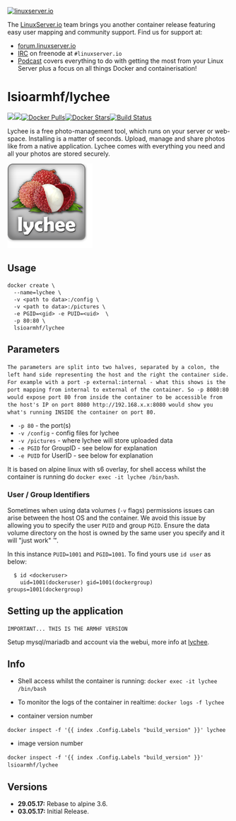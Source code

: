 [linuxserverurl]: https://linuxserver.io
[forumurl]: https://forum.linuxserver.io
[ircurl]: https://www.linuxserver.io/irc/
[podcasturl]: https://www.linuxserver.io/podcast/
[appurl]: https://lychee.electerious.com/
[hub]: https://hub.docker.com/r/lsioarmhf/lychee/

[![linuxserver.io](https://raw.githubusercontent.com/linuxserver/docker-templates/master/linuxserver.io/img/linuxserver_medium.png)][linuxserverurl]

The [LinuxServer.io][linuxserverurl] team brings you another container release featuring easy user mapping and community support. Find us for support at:
* [forum.linuxserver.io][forumurl]
* [IRC][ircurl] on freenode at `#linuxserver.io`
* [Podcast][podcasturl] covers everything to do with getting the most from your Linux Server plus a focus on all things Docker and containerisation!

# lsioarmhf/lychee
[![](https://images.microbadger.com/badges/version/lsioarmhf/lychee.svg)](https://microbadger.com/images/lsioarmhf/lychee "Get your own version badge on microbadger.com")[![](https://images.microbadger.com/badges/image/lsioarmhf/lychee.svg)](http://microbadger.com/images/lsioarmhf/lychee "Get your own image badge on microbadger.com")[![Docker Pulls](https://img.shields.io/docker/pulls/lsioarmhf/lychee.svg)][hub][![Docker Stars](https://img.shields.io/docker/stars/lsioarmhf/lychee.svg)][hub][![Build Status](http://jenkins.linuxserver.io:8080/buildStatus/icon?job=Dockers/LinuxServer.io-armhf/lsioarmhf-lychee)](http://jenkins.linuxserver.io:8080/job/Dockers/job/LinuxServer.io-armhf/job/lsioarmhf-lychee/)

Lychee is a free photo-management tool, which runs on your server or web-space. Installing is a matter of seconds. Upload, manage and share photos like from a native application. Lychee comes with everything you need and all your photos are stored securely.


[![lychee](https://raw.githubusercontent.com/linuxserver/docker-templates/master/linuxserver.io/img/lychee-icon.png)][appurl]

## Usage

```
docker create \
  --name=lychee \
  -v <path to data>:/config \
  -v <path to data>:/pictures \
  -e PGID=<gid> -e PUID=<uid>  \
  -p 80:80 \
  lsioarmhf/lychee
```

## Parameters

`The parameters are split into two halves, separated by a colon, the left hand side representing the host and the right the container side. 
For example with a port -p external:internal - what this shows is the port mapping from internal to external of the container.
So -p 8080:80 would expose port 80 from inside the container to be accessible from the host's IP on port 8080
http://192.168.x.x:8080 would show you what's running INSIDE the container on port 80.`



* `-p 80` - the port(s)
* `-v /config` - config files for lychee
* `-v /pictures` - where lychee will store uploaded data
* `-e PGID` for GroupID - see below for explanation
* `-e PUID` for UserID - see below for explanation

It is based on alpine linux with s6 overlay, for shell access whilst the container is running do `docker exec -it lychee /bin/bash`.

### User / Group Identifiers

Sometimes when using data volumes (`-v` flags) permissions issues can arise between the host OS and the container. We avoid this issue by allowing you to specify the user `PUID` and group `PGID`. Ensure the data volume directory on the host is owned by the same user you specify and it will "just work" ™.

In this instance `PUID=1001` and `PGID=1001`. To find yours use `id user` as below:

```
  $ id <dockeruser>
    uid=1001(dockeruser) gid=1001(dockergroup) groups=1001(dockergroup)
```

## Setting up the application
`IMPORTANT... THIS IS THE ARMHF VERSION`

Setup mysql/mariadb and account via the webui, more info at [lychee][appurl].

## Info

* Shell access whilst the container is running: `docker exec -it lychee /bin/bash`
* To monitor the logs of the container in realtime: `docker logs -f lychee`

* container version number 

`docker inspect -f '{{ index .Config.Labels "build_version" }}' lychee`

* image version number

`docker inspect -f '{{ index .Config.Labels "build_version" }}' lsioarmhf/lychee`

## Versions

+ **29.05.17:** Rebase to alpine 3.6.
+ **03.05.17:** Initial Release.

